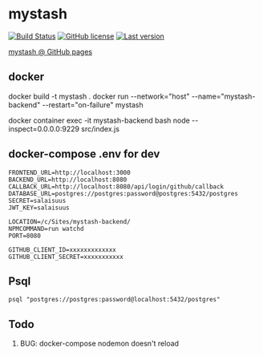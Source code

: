 mystash 
============

[![Build Status](https://travis-ci.com/lahdeero/mystash-backend.svg?branch=master)](https://travis-ci.com/lahdeero/mystash-backend)
[![GitHub license](	https://img.shields.io/github/license/lahdeero/mystash-backend.svg)](https://github.com/lahdeero/mystash-backend/blob/master/LICENSE)
[![Last version](https://img.shields.io/github/tag-date/lahdeero/mystash-backend.svg)](https://github.com/lahdeero/mystash-backend/blob/master/CHANGELOG.md)

[mystash @ GitHub pages](https://lahdeero.github.io/mystash-frontend/)


## docker

docker build -t mystash .
docker run --network="host" --name="mystash-backend" --restart="on-failure" mystash

docker container exec -it mystash-backend bash
node --inspect=0.0.0.0:9229 src/index.js

## docker-compose .env for dev
```
FRONTEND_URL=http://localhost:3000
BACKEND_URL=http://localhost:8080
CALLBACK_URL=http://localhost:8080/api/login/github/callback
DATABASE_URL=postgres://postgres:password@postgres:5432/postgres
SECRET=salaisuus
JWT_KEY=salaisuus

LOCATION=/c/Sites/mystash-backend/
NPMCOMMAND=run watchd
PORT=8080

GITHUB_CLIENT_ID=xxxxxxxxxxxxx
GITHUB_CLIENT_SECRET=xxxxxxxxxxx
```

## Psql

```
psql "postgres://postgres:password@localhost:5432/postgres"
```

## Todo

1. BUG: docker-compose nodemon doesn't reload 